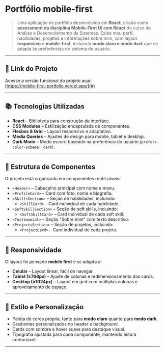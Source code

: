 # Portfólio mobile-first

> Uma aplicação de portfólio desenvolvida em **React**, criada como **assessment da disciplina Mobile-First UI com React** do curso de Análise e Desenvolvimento de Sistemas. Exibe meu perfil, habilidades, projetos e informações sobre mim, com layout **responsivo** e **mobile-first**, incluindo **modo claro e modo dark** que se adapta às preferências do sistema do usuário.


---

## 🔗 Link do Projeto

Acesse a versão funcional do projeto aqui:  
[https://mobile-first-portfolio.vercel.app/](#)

---

## 📚 Tecnologias Utilizadas

- **React** – Biblioteca para construção da interface.
- **CSS Modules** – Estilização encapsulada de componentes.
- **Flexbox & Grid** – Layout responsivo e adaptativo.
- **Media Queries** – Ajustes de design para mobile, tablet e desktop.
- **Dark Mode** – Modo escuro baseado na preferência do usuário (`prefers-color-scheme: dark`).

---

## 🧩 Estrutura de Componentes

O projeto está organizado em componentes reutilizáveis:

- `<Header>` – Cabeçalho principal com nome e menu.
- `<ProfileCard>` – Card com foto, nome e biografia.
- `<SkillsSection>` – Seção de habilidades, incluindo:
  - `<SkillCard>` – Card individual de cada habilidade.
- `<SoftSkillSection>` – Seção de soft skills, incluindo:
  - `<SoftSkillCard>` – Card individual de cada soft skill.
- `<Testimonial>` – Seção "Sobre mim" com texto descritivo.
- `<ProjectsSection>` – Seção de projetos, incluindo:
  - `<ProjectCard>` – Card individual de cada projeto.

---

## 📱 Responsividade

O layout foi pensado **mobile first** e se adapta a:

- **Celular** – Layout linear, fácil de navegar.
- **Tablet (≥768px)** – Ajuste de colunas e redimensionamento dos cards.
- **Desktop (≥1024px)** – Layout em grid com múltiplas colunas e aproveitamento de espaço.

---

## 🎨 Estilo e Personalização

- Paleta de cores própria, tanto para **modo claro** quanto para **modo dark**.  
- Gradientes personalizados no header e background.  
- Cards com sombra e hover suave para destaque visual.  
- Tipografia ajustada para cada componente, mantendo leitura confortável.

---

